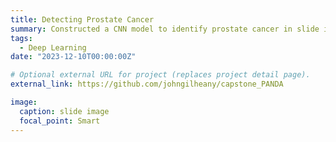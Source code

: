 ```yaml
---
title: Detecting Prostate Cancer
summary: Constructed a CNN model to identify prostate cancer in slide images, highlighting cancerous regions. Employed transfer learning techniques on a pretrained ResNet50 model to achieve an 89% accuracy and 81% sensitivity. This project offers pathologists a practical solution with the ability to overlay a probability-weighted cancer mask on a slide image and a user-friendly streamlit app for cancer detection in tissue samples.
tags:
  - Deep Learning
date: "2023-12-10T00:00:00Z"

# Optional external URL for project (replaces project detail page).
external_link: https://github.com/johngilheany/capstone_PANDA

image:
  caption: slide image
  focal_point: Smart
---
```

